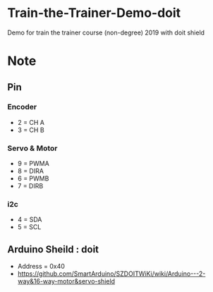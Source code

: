 # Train-the-Trainer-Demo-doit
Demo for train the trainer course (non-degree) 2019 with doit shield

# Note

## Pin
### Encoder
  - 2 = CH A
  - 3 = CH B
### Servo & Motor
  - 9 = PWMA
  - 8 = DIRA
  - 6 = PWMB
  - 7 = DIRB
  
### i2c
  - 4 = SDA
  - 5 = SCL

## Arduino Sheild : doit
  - Address = 0x40
  - https://github.com/SmartArduino/SZDOITWiKi/wiki/Arduino---2-way&16-way-motor&servo-shield
